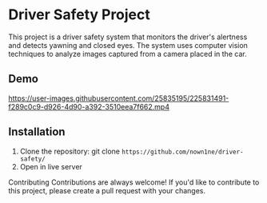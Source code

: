 # Driver Safety Project
This project is a driver safety system that monitors the driver's alertness and detects yawning and closed eyes. The system uses computer vision techniques to analyze images captured from a camera placed in the car.

## Demo

https://user-images.githubusercontent.com/25835195/225831491-f289c0c9-d926-4d90-a392-3510eea7f662.mp4


## Installation
1. Clone the repository: git clone ```https://github.com/nown1ne/driver-safety/```
2. Open in live server




Contributing
Contributions are always welcome! If you'd like to contribute to this project, please create a pull request with your changes.
